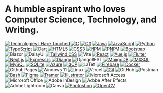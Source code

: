 # A humble aspirant who loves Computer Science, Technology, and Writing.

[![Technologies I Have Touched](https://img.shields.io/badge/Technologies%20I%20Have%20Touched-black?style=for-the-badge&logoColor=white)](https://your-link-here.com)
[![C](https://img.shields.io/badge/-C-black?style=for-the-badge&logoColor=white&logo=c)](https://www.cprogramming.com/)
[![C#](https://img.shields.io/badge/-C%23-black?style=for-the-badge&logoColor=white&logo=c-sharp)](https://www.w3schools.com/cs/)
[![Java](https://img.shields.io/badge/-Java-black?style=for-the-badge&logoColor=white&logo=java)](https://www.java.com/)
[![JavaScript](https://img.shields.io/badge/-JavaScript-black?style=for-the-badge&logoColor=white&logo=javascript)](https://developer.mozilla.org/en-US/docs/Web/JavaScript)
[![Python](https://img.shields.io/badge/-Python-black?style=for-the-badge&logoColor=white&logo=python)](https://www.python.org/)
[![TypeScript](https://img.shields.io/badge/-TypeScript-black?style=for-the-badge&logoColor=white&logo=typescript)](https://www.typescriptlang.org/)
[![Dart](https://img.shields.io/badge/-Dart-black?style=for-the-badge&logoColor=white&logo=dart)](https://dart.dev)
[![HTML5](https://img.shields.io/badge/-HTML5-black?style=for-the-badge&logoColor=white&logo=html5)](https://www.w3.org/html/)
[![CSS3](https://img.shields.io/badge/-CSS3-black?style=for-the-badge&logoColor=white&logo=css3)](https://www.w3schools.com/css/)
![NPM](https://img.shields.io/badge/NPM-black.svg?style=for-the-badge&logo=npm&logoColor=white)
![PNPM](https://img.shields.io/badge/pnpm-black.svg?style=for-the-badge&logo=pnpm&logoColor=white)
[![Bootstrap](https://img.shields.io/badge/-Bootstrap-black?style=for-the-badge&logoColor=white&logo=bootstrap)](https://getbootstrap.com/)
![Blazor](https://img.shields.io/badge/blazor-black.svg?style=for-the-badge&logo=blazor&logoColor=white)
![DaisyUI](https://img.shields.io/badge/daisyui-black?style=for-the-badge&logo=daisyui&logoColor=white)
[![Tailwind CSS](https://img.shields.io/badge/-Tailwind_CSS-black?style=for-the-badge&logoColor=white&logo=tailwind-css)](https://tailwindcss.com/)
![Vite](https://img.shields.io/badge/vite-black.svg?style=for-the-badge&logo=vite&logoColor=white)
[![React](https://img.shields.io/badge/-React-black?style=for-the-badge&logoColor=white&logo=react)](https://reactjs.org/)
[![Vue.js](https://img.shields.io/badge/-Vue.js-black?style=for-the-badge&logoColor=white&logo=vue.js)](https://vuejs.org/)
[![Flutter](https://img.shields.io/badge/-Flutter-black?style=for-the-badge&logoColor=white&logo=flutter)](https://flutter.dev/)
[![Next.js](https://img.shields.io/badge/-Next.js-black?style=for-the-badge&logoColor=white&logo=next.js)](https://nextjs.org/)
[![Express.js](https://img.shields.io/badge/-Express.js-black?style=for-the-badge&logoColor=white&logo=express)](https://expressjs.com/)
[![Django](https://img.shields.io/badge/-Django-black?style=for-the-badge&logoColor=white&logo=django)](https://www.djangoproject.com/)
![DjangoREST](https://img.shields.io/badge/DJANGO-REST-black?style=for-the-badge&logo=django&logoColor=white&color=black&labelColor=black)
[![MongoDB](https://img.shields.io/badge/-MongoDB-black?style=for-the-badge&logoColor=white&logo=mongodb)](https://www.mongodb.com/)
[![MSSQL](https://img.shields.io/badge/-MSSQL-black?style=for-the-badge&logoColor=white&logo=microsoft-sql-server)](https://www.microsoft.com/en-us/sql-server)
[![MySQL](https://img.shields.io/badge/-MySQL-black?style=for-the-badge&logoColor=white&logo=mysql)](https://www.mysql.com/)
[![SQLite](https://img.shields.io/badge/-SQLite-black?style=for-the-badge&logoColor=white&logo=sqlite)](https://www.sqlite.org/)
[![Azure](https://img.shields.io/badge/-Azure-black?style=for-the-badge&logoColor=white&logo=microsoft-azure)](https://azure.microsoft.com/en-in/)
[![GCP](https://img.shields.io/badge/-GCP-black?style=for-the-badge&logoColor=white&logo=google-cloud)](https://cloud.google.com/)
![LaTeX](https://img.shields.io/badge/latex-black.svg?style=for-the-badge&logo=latex&logoColor=white)
[![Firebase](https://img.shields.io/badge/-Firebase-black?style=for-the-badge&logoColor=white&logo=firebase)](https://firebase.google.com/)
[![Docker](https://img.shields.io/badge/-Docker-black?style=for-the-badge&logoColor=white&logo=docker)](https://www.docker.com/)
![Github Pages](https://img.shields.io/badge/github%20pages-black?style=for-the-badge&logo=github&logoColor=white)
![Windows 11](https://img.shields.io/badge/Windows-black?style=for-the-badge&logo=Windows%2011&logoColor=white)
![Linux](https://img.shields.io/badge/Linux-black?style=for-the-badge&logo=Linux&logoColor=white)
![Vercel](https://img.shields.io/badge/vercel-%23000000.svg?style=for-the-badge&logo=vercel&logoColor=white)
[![Git](https://img.shields.io/badge/-Git-black?style=for-the-badge&logoColor=white&logo=git)](https://git-scm.com/)
![GitHub](https://img.shields.io/badge/github-black.svg?style=for-the-badge&logo=github&logoColor=white)
![Postman](https://img.shields.io/badge/Postman-black?style=for-the-badge&logo=postman&logoColor=white)
[![Bash](https://img.shields.io/badge/-Bash-black?style=for-the-badge&logoColor=white&logo=gnu-bash)](https://www.gnu.org/software/bash/)
[![Figma](https://img.shields.io/badge/-Figma-black?style=for-the-badge&logoColor=white&logo=figma)](https://www.figma.com/)
[![Framer](https://img.shields.io/badge/-Framer-black?style=for-the-badge&logoColor=white&logo=framer)](https://www.framer.com/)
[![Illustrator](https://img.shields.io/badge/-Illustrator-black?style=for-the-badge&logoColor=white&logo=adobe-illustrator)](https://www.adobe.com/in/products/illustrator.html)
![Microsoft Access](https://img.shields.io/badge/Microsoft_Access-black?style=for-the-badge&logo=microsoft-access&logoColor=white)
![Microsoft Office](https://img.shields.io/badge/Microsoft_Office-black?style=for-the-badge&logo=microsoft-office&logoColor=white)
![Adobe InDesign](https://img.shields.io/badge/Adobe%20InDesign-black?style=for-the-badge&logo=adobeindesign&logoColor=white)
![Adobe After Effects](https://img.shields.io/badge/Adobe%20After%20Effects-black.svg?style=for-the-badge&logo=Adobe%20After%20Effects&logoColor=white)
![Adobe Lightroom](https://img.shields.io/badge/Adobe%20Lightroom-black.svg?style=for-the-badge&logo=Adobe%20Lightroom&logoColor=white)
![Canva](https://img.shields.io/badge/Canva-black.svg?style=for-the-badge&logo=Canva&logoColor=white)
[![Photoshop](https://img.shields.io/badge/-Photoshop-black?style=for-the-badge&logoColor=white&logo=adobe-photoshop)](https://www.photoshop.com/en/)
[![OpenCV](https://img.shields.io/badge/-OpenCV-black?style=for-the-badge&logoColor=white&logo=opencv)](https://opencv.org/)
